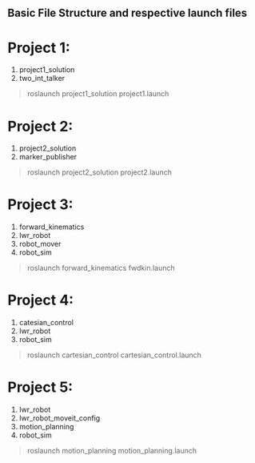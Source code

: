 ## Basic File Structure and respective launch files

# Project 1:
1. project1_solution
2. two_int_talker

> roslaunch project1_solution project1.launch

# Project 2:
1. project2_solution
2. marker_publisher

> roslaunch project2_solution project2.launch

# Project 3:
1. forward_kinematics
2. lwr_robot
3. robot_mover
4. robot_sim

> roslaunch forward_kinematics fwdkin.launch

# Project 4:
1. catesian_control
2. lwr_robot
3. robot_sim

> roslaunch cartesian_control cartesian_control.launch

# Project 5:
1. lwr_robot
2. lwr_robot_moveit_config
3. motion_planning
4. robot_sim

> roslaunch motion_planning motion_planning.launch
